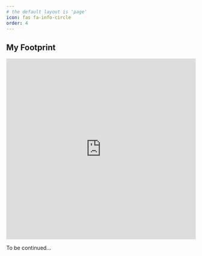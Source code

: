 ```yaml
---
# the default layout is 'page'
icon: fas fa-info-circle
order: 4
---
```


## My Footprint

<iframe src="https://www.google.com/maps/d/embed?mid=1KMC72bDOifJveMhKp6rdN7cTeD_5w30&ehbc=2E312F" width="100%" height="480" marginheight="0" frameborder="0" style="border:0"></iframe>

To be continued...
